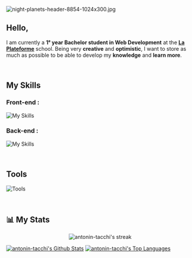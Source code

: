 ![night-planets-header-8854-1024x300.jpg](https://hexagon.com/-/media/project/one-web/master-site/mi/open-graph-images/space.jpg)

Hello,
---------
I am currently a **1ᵉ year Bachelor student in Web Development** at the <a href="https://laplateforme.io/">**La Plateforme**<a> school. Being very **creative** and **optimistic**, I want to store as much as possible to be able to develop my **knowledge** and **learn more**.

<br>

My Skills
---------
### Front-end :
![My Skills](https://skillicons.dev/icons?i=html,css,js,react,jquery,tailwind,bootstrap)
### Back-end :
![My Skills](https://skillicons.dev/icons?i=php,mysql,py,nodejs,java)

<br>

Tools
---------
![Tools](https://skillicons.dev/icons?i=vscode,idea,figma,md,github,git,docker,npm,gradle,discord)

<br>

## 📊 My Stats

<p align="center">

<img title="🔥 streak-stats" alt="antonin-tacchi's streak" src="https://github-readme-streak-stats.herokuapp.com/?user=antonin-tacchi&theme=black-ice&hide_border=true&stroke=0000&background=060A0CD0"/>

</p>
<a href="https://github.com/antonin-tacchi/github-readme-stats"><img alt="antonin-tacchi's Github Stats" src="https://github-readme-stats.vercel.app/api?username=antonin-tacchi&show_icons=true&count_private=true&theme=react&hide_border=true&bg_color=0D1117" /></a>
<a href="https://github.com/antonin-tacchi/github-readme-stats"><img alt="antonin-tacchi's Top Languages" src="https://github-readme-stats.vercel.app/api/top-langs/?username=antonin-tacchi&langs_count=8&count_private=true&layout=compact&theme=react&hide_border=true&bg_color=0D1117" /></a>
